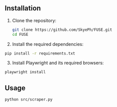 ## Installation

1. Clone the repository:

   ```bash
   git clone https://github.com/SkyePh/FUSE.git
   cd FUSE
   ```
2. Install the required dependencies:

  ```bash
  pip install -r requirements.txt
  ```
3. Install Playwright and its required browsers:

  ```bash
  playwright install
  ```

## Usage

   ```bash
   python src/scraper.py
